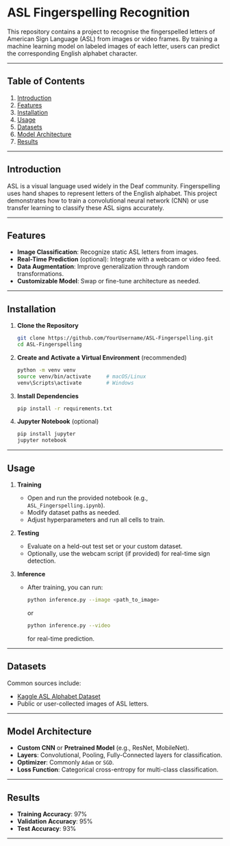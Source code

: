 # ASL Fingerspelling Recognition

This repository contains a project to recognise the fingerspelled letters of American Sign Language (ASL) from images or video frames. By training a machine learning model on labeled images of each letter, users can predict the corresponding English alphabet character.

---

## Table of Contents

1. [Introduction](#introduction)
2. [Features](#features)
3. [Installation](#installation)
4. [Usage](#usage)
5. [Datasets](#datasets)
6. [Model Architecture](#model-architecture)
7. [Results](#results)
---

## Introduction

ASL is a visual language used widely in the Deaf community. Fingerspelling uses hand shapes to represent letters of the English alphabet. This project demonstrates how to train a convolutional neural network (CNN) or use transfer learning to classify these ASL signs accurately.

---

## Features

- **Image Classification**: Recognize static ASL letters from images.
- **Real-Time Prediction** (optional): Integrate with a webcam or video feed.
- **Data Augmentation**: Improve generalization through random transformations.
- **Customizable Model**: Swap or fine-tune architecture as needed.

---

## Installation

1. **Clone the Repository**  
   ```bash
   git clone https://github.com/YourUsername/ASL-Fingerspelling.git
   cd ASL-Fingerspelling
   ```

2. **Create and Activate a Virtual Environment** (recommended)  
   ```bash
   python -m venv venv
   source venv/bin/activate     # macOS/Linux
   venv\Scripts\activate        # Windows
   ```

3. **Install Dependencies**  
   ```bash
   pip install -r requirements.txt
   ```

4. **Jupyter Notebook** (optional)  
   ```bash
   pip install jupyter
   jupyter notebook
   ```

---

## Usage

1. **Training**  
   - Open and run the provided notebook (e.g., `ASL_Fingerspelling.ipynb`).
   - Modify dataset paths as needed.
   - Adjust hyperparameters and run all cells to train.

2. **Testing**  
   - Evaluate on a held-out test set or your custom dataset.
   - Optionally, use the webcam script (if provided) for real-time sign detection.

3. **Inference**  
   - After training, you can run:
     ```bash
     python inference.py --image <path_to_image>
     ```
     or
     ```bash
     python inference.py --video
     ```
     for real-time prediction.

---

## Datasets

Common sources include:
- [Kaggle ASL Alphabet Dataset](https://www.kaggle.com/grassknoted/asl-alphabet)
- Public or user-collected images of ASL letters.

---

## Model Architecture

- **Custom CNN** or **Pretrained Model** (e.g., ResNet, MobileNet).
- **Layers**: Convolutional, Pooling, Fully-Connected layers for classification.
- **Optimizer**: Commonly `Adam` or `SGD`.
- **Loss Function**: Categorical cross-entropy for multi-class classification.

---

## Results

- **Training Accuracy**: 97%
- **Validation Accuracy**: 95%
- **Test Accuracy**: 93%
  
---
